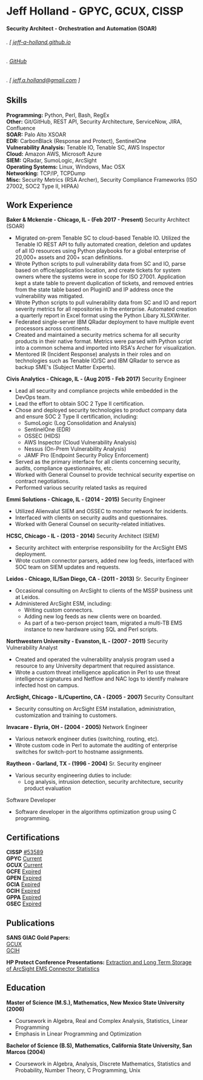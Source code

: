 Jeff Holland - GPYC, GCUX, CISSP
================================

#### Security Architect - Orchestration and Automation (SOAR)
###### . [ [jeff-a-holland.github.io](https://jeff-a-holland.github.io)
###### . [GitHub](https://github.com/jeff-a-holland?tab=repositories)
###### . [ jeff.a.holland@gmail.com ]

Skills
------
**Programming:** Python, Perl, Bash, RegEx <br>
**Other:** Git/GitHub, REST API, Security Architecture, ServiceNow, JIRA, Confluence <br>
**SOAR:** Palo Alto XSOAR <br>
**EDR:** CarbonBlack (Response and Protect), SentinelOne <br>
**Vulnerability Analysis:** Tenable IO, Tenable SC, AWS Inspector <br>
**Cloud:** Amazon AWS, Microsoft Azure <br>
**SIEM:** QRadar, SumoLogic, ArcSight <br>
**Operating Systems:** Linux, Windows, Mac OSX <br>
**Networking:** TCP/IP, TCPDump <br>
**Misc:** Security Metrics (RSA Archer), Security Compliance Frameworks (ISO 27002, SOC2 Type II, HIPAA) <br>

Work Experience
---------------
**Baker & Mckenzie - Chicago, IL - (Feb 2017 - Present)**
Security Architect (SOAR)
- Migrated on-prem Tenable SC to cloud-based Tenable IO. Utilized the Tenable IO REST API to fully automated creation, deletion and updates of all IO resources using Python playbooks for a global enterprise of 20,000+ assets and 200+ scan definitions.
- Wrote Python scripts to pull vulnerability data from SC and IO, parse based on office/application location, and create tickets for system owners where the systems were in scope for ISO 27001. Application kept a state table to prevent duplication of tickets, and removed entries from the state table based on PluginID and IP address once the vulnerability was mitigated.
- Wrote Python scripts to pull vulnerability data from SC and IO and report severity metrics for all repositories in the enterprise. Automated creation a quarterly report in Excel format using the Python Libary XLSXWriter.
- Federated single-server IBM QRadar deployment to have multiple event processors across continents.
- Created and maintained a security metrics schema for all security products in their native format. Metrics were parsed with Python script into a common schema and imported into RSA's Archer for visualization.
- Mentored IR (Incident Response) analysts in their roles and on technologies such as Tenable IO/SC and IBM QRadar to servce as backup SME's (Subject Matter Experts).


**Civis Analytics - Chicago, IL - (Aug 2015 - Feb 2017)**
Security Engineer
- Lead all security and compliance projects while embedded in the DevOps team.
- Lead the effort to obtain SOC 2 Type II certification.
- Chose and deployed security technologies to product company data and ensure SOC 2 Type II certification, including:
   - SumoLogic (Log Consolidation and Analysis)
   - SentinelOne (EDR)
   - OSSEC (HIDS)
   - AWS Inspector (Cloud Vulnerability Analysis)
   - Nessus (On-Prem Vulnerability Analysis)
   - JAMF Pro (Endpoint Security Policy Enforcement)
- Served as the primary interface for all clients concerning security, audits, compliance questionnaires, etc.
- Worked with General Counsel to provide technical security expertise on contract negotiations.
- Performed various security related tasks as required

**Emmi Solutions - Chicago, IL - (2014 - 2015)**
Security Engineer
- Utilized Alienvalut SIEM and OSSEC to monitor network for incidents.
- Interfaced with clients on security audits and questionnaires.
- Worked with General Counsel on security-related initiatives.

**HCSC, Chicago - IL - (2013 - 2014)**
Security Architect (SIEM)
- Security architect with enterprise responsibility for the ArcSight EMS deployment.
- Wrote custom connector parsers, added new log feeds, interfaced with SOC team on SIEM updates and requests.

**Leidos - Chicago, IL/San Diego, CA - (2011 - 2013)**
Sr. Security Engineer
- Occasional consulting on ArcSight to clients of the MSSP business unit at Leidos.
- Administered ArcSight ESM, including:
   - Writing custom connectors.
   - Adding new log feeds as new clients were on boarded.
   - As part of a two-person project team, migrated a multi-TB EMS instance to new hardware using SQL and Perl scripts.


**Northwestern University - Evanston, IL - (2007 - 2011)**
Security Vulnerability Analyst
- Created and operated the vulnerability analysis program used a resource to any University department that required assistance.
- Wrote a custom threat intelligence application in Perl to use threat intelligence signatures and Netflow and NAC logs to identify malware infected host on campus.

**ArcSight, Chicago - IL/Cupertino, CA - (2005 - 2007)**
Security Consultant
- Security consulting on ArcSight ESM installation, administration, customization and training to customers.

**Invacare - Elyria, OH - (2004 - 2005)**
Network Engineer
- Various network engineer duties (switching, routing, etc).
- Wrote custom code in Perl to automate the auditing of enterprise switches for switch-port to hostname assignments.

**Raytheon - Garland, TX - (1996 - 2004)**
Sr. Security engineer
- Various security engineering duties to include:
   - Log analysis, intrusion detection, security architecture, security product evaluation

Software Developer
- Software developer in the algorithms optimization group using C programming.

Certifications
--------------
**CISSP** [#53589](https://www.isc2.org/MemberVerification?LastName=holland&MemberNumber=53589) <br>
**GPYC** [Current](https://www.giac.org/certified-professional/jeff-holland/100528) <br>
**GCUX** [Current](https://www.giac.org/certified-professional/jeff-holland/100528) <br>
**GCFE** [Expired](https://www.giac.org/certified-professional/jeff-holland/100528) <br>
**GPEN** [Expired](https://www.giac.org/certified-professional/jeff-holland/100528) <br>
**GCIA** [Expired](https://www.giac.org/certified-professional/jeff-holland/100528) <br>
**GCIH** [Expired](https://www.giac.org/certified-professional/jeff-holland/100528) <br>
**GPPA** [Expired](https://www.giac.org/certified-professional/jeff-holland/100528) <br>
**GSEC** [Expired](https://www.giac.org/certified-professional/jeff-holland/100528) <br>

Publications
------------
**SANS GIAC Gold Papers:**<br>
[GCUX](https://www.giac.org/paper/gcux/168/audit-gauntlet-55-firewall-running-solaris-26-bind-823-rel/100528) <br>
[GCIH](https://www.giac.org/paper/gcih/178/cgi-backdoor/100528) <br>

**HP Protect Conference Presentations:**
[Extraction and Long Term Storage of ArcSight EMS Connector Statistics](https://www.dropbox.com/s/zpwyyddya847q01/Extraction%20and%20long-term%20storage%20of%20HP%20ArcSight%20ESM%20Connector%20statistics.pdf?dl=0) <br>

Education
---------
**Master of Science (M.S.), Mathematics, New Mexico State University (2006)**
- Coursework in Algebra, Real and Complex Analysis, Statistics, Linear Programming
- Emphasis in Linear Programming and Optimization

**Bachelor of Science (B.S), Mathematics, California State University, San Marcos (2004)**
- Coursework in Algebra, Analysis, Discrete Mathematics, Statistics and Probability, Number Theory, C Programming, Unix
